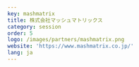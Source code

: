 ```yaml
---
key: mashmatrix
title: 株式会社マッシュマトリックス
category: session
order: 5
logo: /images/partners/mashmatrix.png
website: 'https://www.mashmatrix.co.jp/'
lang: ja
---
```

